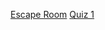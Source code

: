 [Escape Room](https://adaeris.github.io/mars/index.html#)
[Quiz 1](https://adaeris.github.io/quiz1)
